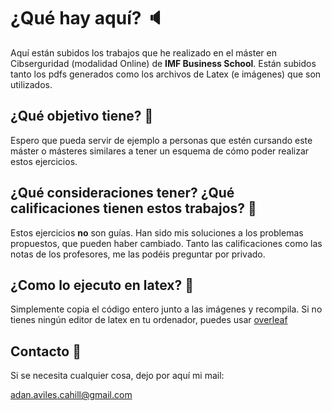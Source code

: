 # ¿Qué hay aquí? :speaker:
Aquí están subidos los trabajos que he realizado en el máster en Cibserguridad (modalidad Online) de **IMF Business School**. Están subidos tanto los pdfs generados como los archivos de Latex (e imágenes) que son utilizados.
## ¿Qué objetivo tiene? :dart:
Espero que pueda servir de ejemplo a personas que estén cursando este máster o másteres similares a tener un esquema de cómo poder realizar estos ejercicios.
## ¿Qué consideraciones tener? ¿Qué calificaciones tienen estos trabajos? :page_with_curl:
Estos ejercicios **no** son guías. Han sido mis soluciones a los problemas propuestos, que pueden haber cambiado. Tanto las calificaciones como las notas de los profesores, me las podéis preguntar por privado. 
## ¿Como lo ejecuto en latex? :file_folder:
Simplemente copia el código entero junto a las imágenes y recompila. Si no tienes ningún editor de latex en tu ordenador, puedes usar [overleaf](https://es.overleaf.com/)
## Contacto :file_folder:
Si se necesita cualquier cosa, dejo por aquí mi mail:

adan.aviles.cahill@gmail.com
